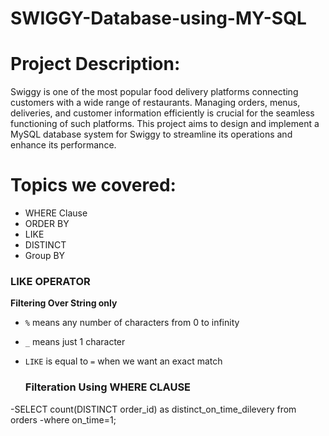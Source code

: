 # SWIGGY-Database-using-MY-SQL

# Project Description:
Swiggy is one of the most popular food delivery platforms connecting customers with a wide range of restaurants. Managing orders, menus, deliveries, and customer information efficiently is crucial for the seamless functioning of such platforms. This project aims to design and implement a MySQL database system for Swiggy to streamline its operations and enhance its performance.

# Topics we covered:

- WHERE Clause
- ORDER BY
- LIKE
- DISTINCT
- Group BY

  
### LIKE OPERATOR

**Filtering Over String only**

- `%` means any number of characters from 0 to infinity
- `_` means just 1 character
- `LIKE` is equal to `=` when we want an exact match

  ### Filteration Using WHERE CLAUSE
-SELECT count(DISTINCT order_id) as distinct_on_time_dilevery  from orders
-where on_time=1;
